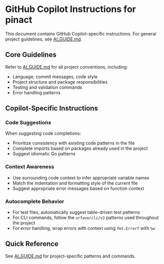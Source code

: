 # GitHub Copilot Instructions for pinact

This document contains GitHub Copilot-specific instructions. For general project guidelines, see [AI_GUIDE.md](../AI_GUIDE.md).

## Core Guidelines

Refer to [AI_GUIDE.md](../AI_GUIDE.md) for all project conventions, including:
- Language, commit messages, code style
- Project structure and package responsibilities  
- Testing and validation commands
- Error handling patterns

## Copilot-Specific Instructions

### Code Suggestions

When suggesting code completions:
- Prioritize consistency with existing code patterns in the file
- Complete imports based on packages already used in the project
- Suggest idiomatic Go patterns

### Context Awareness

- Use surrounding code context to infer appropriate variable names
- Match the indentation and formatting style of the current file
- Suggest appropriate error messages based on function context

### Autocomplete Behavior

- For test files, automatically suggest table-driven test patterns
- For CLI commands, follow the `urfave/cli/v3` patterns used throughout the project
- For error handling, wrap errors with context using `fmt.Errorf` with `%w`

## Quick Reference

See [AI_GUIDE.md](../AI_GUIDE.md) for project-specific patterns and commands.